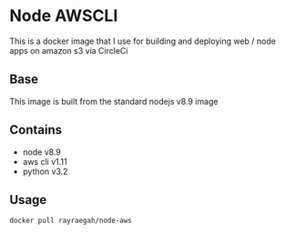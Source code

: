 # Node AWSCLI
This is a docker image that I use for building and deploying web / node apps on amazon s3 via CircleCi

## Base
This image is built from the standard nodejs v8.9 image

## Contains
 * node v8.9
 * aws cli v1.11
 * python v3.2

## Usage
```bash
docker pull rayraegah/node-aws
```
